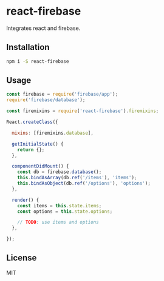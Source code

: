 # react-firebase

Integrates react and firebase.

## Installation

```bash
npm i -S react-firebase
```
## Usage

```js
const firebase = require('firebase/app');
require('firebase/database');

const firemixins = require('react-firebase').firemixins;

React.createClass({

  mixins: [firemixins.database],

  getInitialState() {
    return {};
  },

  componentDidMount() {
    const db = firebase.database();
    this.bindAsArray(db.ref('/items'), 'items');
    this.bindAsObject(db.ref('/options'), 'options');
  },

  render() {
    const items = this.state.items;
    const options = this.state.options;

    // TODO: use items and options
  },

});
```

## License
MIT